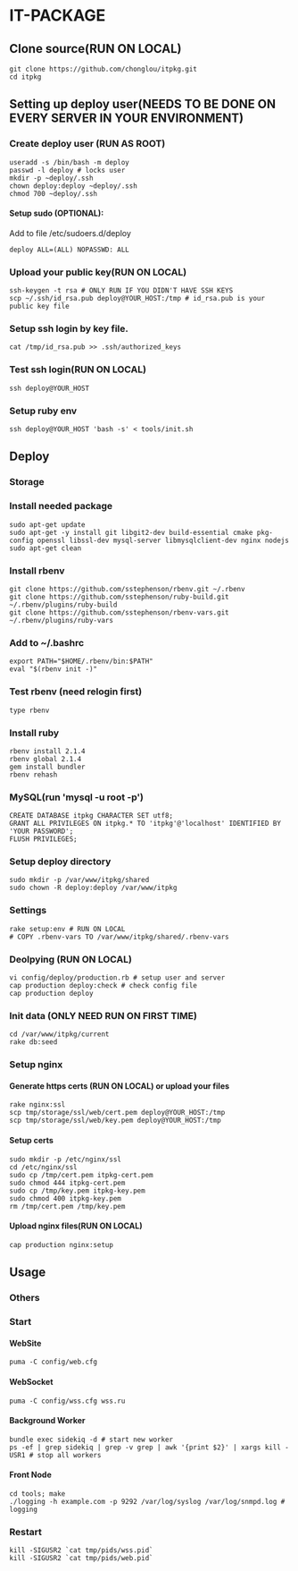IT-PACKAGE
=====

## Clone source(RUN ON LOCAL)
    git clone https://github.com/chonglou/itpkg.git
    cd itpkg
    
## Setting up deploy user(NEEDS TO BE DONE ON EVERY SERVER IN YOUR ENVIRONMENT)

### Create deploy user (RUN AS ROOT)
    useradd -s /bin/bash -m deploy
    passwd -l deploy # locks user
    mkdir -p ~deploy/.ssh
    chown deploy:deploy ~deploy/.ssh
    chmod 700 ~deploy/.ssh
    
#### Setup sudo (OPTIONAL):
Add to file /etc/sudoers.d/deploy
     
    deploy ALL=(ALL) NOPASSWD: ALL

### Upload your public key(RUN ON LOCAL)
    ssh-keygen -t rsa # ONLY RUN IF YOU DIDN'T HAVE SSH KEYS
    scp ~/.ssh/id_rsa.pub deploy@YOUR_HOST:/tmp # id_rsa.pub is your public key file 

### Setup ssh login by key file.
    cat /tmp/id_rsa.pub >> .ssh/authorized_keys 

### Test ssh login(RUN ON LOCAL)
    ssh deploy@YOUR_HOST 
    
### Setup ruby env
    ssh deploy@YOUR_HOST 'bash -s' < tools/init.sh

## Deploy

### Storage

### Install needed package
    sudo apt-get update
    sudo apt-get -y install git libgit2-dev build-essential cmake pkg-config openssl libssl-dev mysql-server libmysqlclient-dev nginx nodejs  
    sudo apt-get clean

### Install rbenv
    git clone https://github.com/sstephenson/rbenv.git ~/.rbenv
    git clone https://github.com/sstephenson/ruby-build.git ~/.rbenv/plugins/ruby-build
    git clone https://github.com/sstephenson/rbenv-vars.git ~/.rbenv/plugins/ruby-vars

### Add to ~/.bashrc
    export PATH="$HOME/.rbenv/bin:$PATH"
    eval "$(rbenv init -)"

### Test rbenv (need relogin first)
    type rbenv

### Install ruby
    rbenv install 2.1.4
    rbenv global 2.1.4
    gem install bundler
    rbenv rehash

### MySQL(run 'mysql -u root -p')
    CREATE DATABASE itpkg CHARACTER SET utf8;
    GRANT ALL PRIVILEGES ON itpkg.* TO 'itpkg'@'localhost' IDENTIFIED BY 'YOUR PASSWORD';
    FLUSH PRIVILEGES;

### Setup deploy directory
    sudo mkdir -p /var/www/itpkg/shared
    sudo chown -R deploy:deploy /var/www/itpkg
   

### Settings
    rake setup:env # RUN ON LOCAL
    # COPY .rbenv-vars TO /var/www/itpkg/shared/.rbenv-vars

### Deolpying (RUN ON LOCAL)
    vi config/deploy/production.rb # setup user and server
    cap production deploy:check # check config file
    cap production deploy

### Init data (ONLY NEED RUN ON FIRST TIME)
    cd /var/www/itpkg/current
    rake db:seed 

### Setup nginx

#### Generate https certs (RUN ON LOCAL) or upload your files
    
    rake nginx:ssl
    scp tmp/storage/ssl/web/cert.pem deploy@YOUR_HOST:/tmp
    scp tmp/storage/ssl/web/key.pem deploy@YOUR_HOST:/tmp

#### Setup certs

    sudo mkdir -p /etc/nginx/ssl
    cd /etc/nginx/ssl
    sudo cp /tmp/cert.pem itpkg-cert.pem
    sudo chmod 444 itpkg-cert.pem
    sudo cp /tmp/key.pem itpkg-key.pem
    sudo chmod 400 itpkg-key.pem
    rm /tmp/cert.pem /tmp/key.pem
    

#### Upload nginx files(RUN ON LOCAL)
    
    cap production nginx:setup

## Usage

### Others


### Start

#### WebSite

    puma -C config/web.cfg

#### WebSocket

    puma -C config/wss.cfg wss.ru

#### Background Worker

    bundle exec sidekiq -d # start new worker
    ps -ef | grep sidekiq | grep -v grep | awk '{print $2}' | xargs kill -USR1 # stop all workers

#### Front Node

    cd tools; make
    ./logging -h example.com -p 9292 /var/log/syslog /var/log/snmpd.log # logging

### Restart

    kill -SIGUSR2 `cat tmp/pids/wss.pid`
    kill -SIGUSR2 `cat tmp/pids/web.pid`
